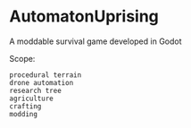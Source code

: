 # AutomatonUprising

A moddable survival game developed in Godot

Scope:

    procedural terrain
    drone automation
    research tree
    agriculture
    crafting
    modding
